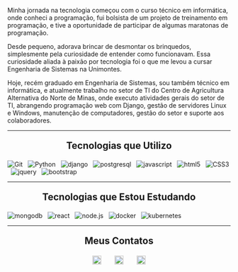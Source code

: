 
Minha jornada na tecnologia começou com o curso técnico em informática, onde conheci a programação, fui bolsista de um projeto de treinamento em programação, e tive a oportunidade de participar de algumas maratonas de programação.

Desde pequeno, adorava brincar de desmontar os brinquedos, simplesmente pela curiosidade de entender como funcionavam. Essa curiosidade aliada à paixão por tecnologia foi o que me levou a cursar Engenharia de Sistemas na Unimontes.

Hoje, recém graduado em Engenharia de Sistemas, sou também técnico em informática, e atualmente trabalho no setor de TI do Centro de Agricultura Alternativa do Norte de Minas, onde executo atividades gerais do setor de TI, abrangendo programação web com Django, gestão de servidores Linux e Windows, manutenção de computadores, gestão do setor e suporte aos colaboradores.

<!-- <div>
  <img align="center" width="49%" height="195px" src="https://github-readme-stats.vercel.app/api?username=pedrohs21&show_icons=true&count_private=true&hide_border=true&title_color=ff91a4&icon_color=ff91a4&text_color=c9d1d9&bg_color=0d1117" alt="Pedro Henrique's Github Stats" /> 
  <img align="center" width="49%" height="195px" src="https://github-readme-stats.vercel.app/api/top-langs?username=pedrohs21&show_icons=true&count_private=true&hide_border=true&title_color=ff91a4&icon_color=ff91a4&text_color=c9d1d9&bg_color=0d1117" alt="Pedro Henrique's Github Top Langs" /> 
</div> -->

---

<h2 align="center" style="margin: 1em"> Tecnologias que Utilizo </h2>

![Git](https://img.shields.io/badge/-git-0D1117?style=for-the-badge&logo=git&labelColor=0D1117)
&nbsp;
![Python](https://img.shields.io/badge/-python-0D1117?style=for-the-badge&logo=python&labelColor=0D1117)
&nbsp;
![django](https://img.shields.io/badge/-django-0D1117?style=for-the-badge&logo=django&labelColor=0D1117)
&nbsp;
![postgresql](https://img.shields.io/badge/-postgresql-0D1117?style=for-the-badge&logo=postgresql&labelColor=0D1117)
&nbsp;
![javascript](https://img.shields.io/badge/-javascript-0D1117?style=for-the-badge&logo=javascript&labelColor=0D1117)
&nbsp;
![html5](https://img.shields.io/badge/-html5-0D1117?style=for-the-badge&logo=html5&labelColor=0D1117)
&nbsp;
![CSS3](https://img.shields.io/badge/-CSS3-0D1117?style=for-the-badge&logo=CSS3&labelColor=0D1117)
&nbsp;
![jquery](https://img.shields.io/badge/-jquery-0D1117?style=for-the-badge&logo=jquery&labelColor=0D1117)
&nbsp;
![bootstrap](https://img.shields.io/badge/-bootstrap-0D1117?style=for-the-badge&logo=bootstrap&labelColor=0D1117)

---

<h2 align="center" style="margin: 1em"> Tecnologias que Estou Estudando </h2>

![mongodb](https://img.shields.io/badge/-mongodb-0D1117?style=for-the-badge&logo=mongodb&labelColor=0D1117)
&nbsp;
![react](https://img.shields.io/badge/-react-0D1117?style=for-the-badge&logo=react&labelColor=0D1117)
&nbsp;
![node.js](https://img.shields.io/badge/-node.js-0D1117?style=for-the-badge&logo=nodedotjs&labelColor=0D1117)
&nbsp;
![docker](https://img.shields.io/badge/-docker-0D1117?style=for-the-badge&logo=docker&labelColor=0D1117)
&nbsp;
![kubernetes](https://img.shields.io/badge/-kubernetes-0D1117?style=for-the-badge&logo=kubernetes&labelColor=0D1117)

---

<h2 align="center" style="margin: 1em"> Meus  Contatos </h2>
<div style="display: flex; justify-content: center;">
  <a title="Meu LinkedIn" href="https://www.linkedin.com/in/pedrosilvaengsist/" >
    <img height="20" width="20" style="margin-right: 30px" src="https://cdn.simpleicons.org/linkedin/ffffff" />
  </a>
  <a title="Meu Instagram" href="https://www.linkedin.com/in/pedrosilvaengsist/" >
    <img height="20" width="20" style="margin-right: 30px" src="https://cdn.simpleicons.org/instagram/ffffff" />
  <a title="Meu e-mail" href="mailto:pedrohs21@outlook.com" >
    <img height="20" width="20" src="https://cdn.simpleicons.org/microsoftoutlook/ffffff" />
  </a>
</div>
